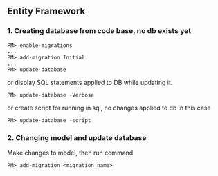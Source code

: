 
## Entity Framework
### 1. Creating database from code base, no db exists yet
```
PM> enable-migrations
...
PM> add-migration Initial
...
PM> update-database
```
or display SQL statements applied to DB while updating it.
```
PM> update-database -Verbose 
```
or create script for running in sql, no changes applied to db in this case
```
PM> update-database -script
```
### 2. Changing model and update database
Make changes to model, then run command
```
PM> add-migration <migration_name>
```
